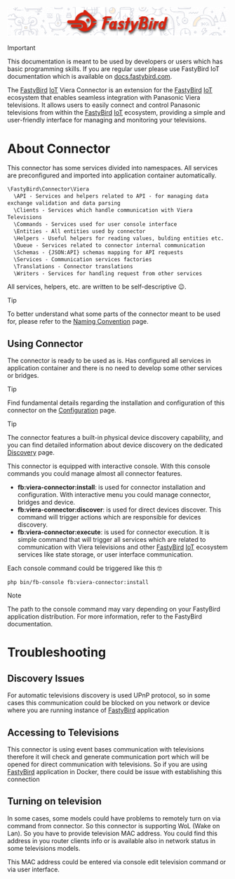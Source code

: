 <p align="center">
	<img src="https://github.com/fastybird/.github/blob/main/assets/repo_title.png?raw=true" alt="FastyBird"/>
</p>

> [!IMPORTANT]
This documentation is meant to be used by developers or users which has basic programming skills. If you are regular user
please use FastyBird IoT documentation which is available on [docs.fastybird.com](https://docs.fastybird.com).

The [FastyBird](https://www.fastybird.com) [IoT](https://en.wikipedia.org/wiki/Internet_of_things) Viera Connector is an extension for the [FastyBird](https://www.fastybird.com) [IoT](https://en.wikipedia.org/wiki/Internet_of_things) ecosystem that enables seamless integration
with Panasonic Viera televisions. It allows users to easily connect and control Panasonic televisions from within the [FastyBird](https://www.fastybird.com) [IoT](https://en.wikipedia.org/wiki/Internet_of_things) ecosystem,
providing a simple and user-friendly interface for managing and monitoring your televisions.

# About Connector

This connector has some services divided into namespaces. All services are preconfigured and imported into application
container automatically.

```
\FastyBird\Connector\Viera
  \API - Services and helpers related to API - for managing data exchange validation and data parsing
  \Clients - Services which handle communication with Viera Televisions
  \Commands - Services used for user console interface
  \Entities - All entities used by connector
  \Helpers - Useful helpers for reading values, bulding entities etc.
  \Queue - Services related to connector internal communication
  \Schemas - {JSON:API} schemas mapping for API requests
  \Services - Communication services factories
  \Translations - Connector translations
  \Writers - Services for handling request from other services
```

All services, helpers, etc. are written to be self-descriptive :wink:.

> [!TIP]
To better understand what some parts of the connector meant to be used for, please refer to the [Naming Convention](Naming-Convention) page.

## Using Connector

The connector is ready to be used as is. Has configured all services in application container and there is no need to develop
some other services or bridges.

> [!TIP]
Find fundamental details regarding the installation and configuration of this connector on the [Configuration](Configuration) page.

> [!TIP]
The connector features a built-in physical device discovery capability, and you can find detailed information about device
discovery on the dedicated [Discovery](Discovery) page.

This connector is equipped with interactive console. With this console commands you could manage almost all connector features.

* **fb:viera-connector:install**: is used for connector installation and configuration. With interactive menu you could manage connector, bridges and device.
* **fb:viera-connector:discover**: is used for direct devices discover. This command will trigger actions which are responsible for devices discovery.
* **fb:viera-connector:execute**: is used for connector execution. It is simple command that will trigger all services which are related to communication with Viera televisions and other [FastyBird](https://www.fastybird.com) [IoT](https://en.wikipedia.org/wiki/Internet_of_things) ecosystem services like state storage, or user interface communication.

Each console command could be triggered like this :nerd_face:

```shell
php bin/fb-console fb:viera-connector:install
```

> [!NOTE]
The path to the console command may vary depending on your FastyBird application distribution. For more information, refer to the FastyBird documentation.

# Troubleshooting

## Discovery Issues

For automatic televisions discovery is used UPnP protocol, so in some cases this communication could be blocked on you network or device where you are running instance of [FastyBird](https://www.fastybird.com) application

## Accessing to Televisions

This connector is using event bases communication with televisions therefore it will check and generate communication port which will be opened for direct communication with televisions.
So if you are using [FastyBird](https://www.fastybird.com) application in Docker, there could be issue with establishing this connection

## Turning on television

In some cases, some models could have problems to remotely turn on via command from connector. So this connector is supporting WoL (Wake on Lan). So you have to provide television MAC address.
You could find this address in you router clients info or is available also in network status in some televisions models.

This MAC address could be entered via console edit television command or via user interface.
